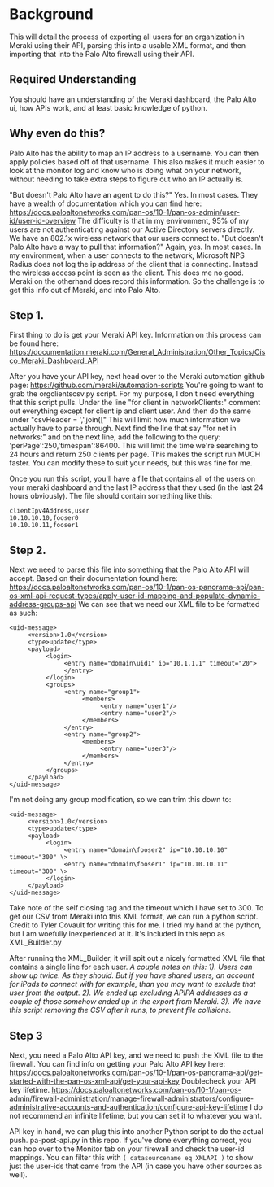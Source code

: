 # Background

This will detail the process of exporting all users for an organization in Meraki using their API, parsing this into a usable XML format, and then importing that into the Palo Alto firewall using their API.  

## Required Understanding

You should have an understanding of the Meraki dashboard, the Palo Alto ui, how APIs work, and at least basic knowledge of python. 

## Why even do this? 

Palo Alto has the ability to map an IP address to a username. You can then apply policies based off of that username.  This also makes it much easier to look at the monitor log and know who is doing what on your network, without needing to take extra steps to figure out who an IP actually is.  

"But doesn't Palo Alto have an agent to do this?"  Yes. In most cases.  They have a wealth of documentation which you can find here: https://docs.paloaltonetworks.com/pan-os/10-1/pan-os-admin/user-id/user-id-overview  The difficulty is that in my environment, 95% of my users are not authenticating against our Active Directory servers directly.  We have an 802.1x wireless network that our users connect to. "But doesn't Palo Alto have a way to pull that information?"  Again, yes.  In most cases.  In my environment, when a user connects to the network, Microsoft NPS Radius does not log the ip address of the client that is connecting.  Instead the wireless access point is seen as the client.  This does me no good. Meraki on the otherhand does record this information.  So the challenge is to get this info out of Meraki, and into Palo Alto. 

## Step 1.

First thing to do is get your Meraki API key. Information on this process can be found here: https://documentation.meraki.com/General_Administration/Other_Topics/Cisco_Meraki_Dashboard_API

After you have your API key, next head over to the Meraki automation github page: https://github.com/meraki/automation-scripts You're going to want to grab the orgclientscsv.py script.  For my purpose, I don't need everything that this script pulls.  Under the line "for client in networkClients:" comment out everything except for client ip and client user. And then do the same under "csvHeader = ','.join(\[" This will limit how much information we actually have to parse through.  Next find the line that say "for net in networks:" and on the next line, add the following to the query: 'perPage':250,'timespan':86400.  This will limit the time we're searching to 24 hours and return 250 clients per page.  This makes the script run MUCH faster.  You can modify these to suit your needs, but this was fine for me. 

Once you run this script, you'll have a file that contains all of the users on your meraki dashboard and the last IP address that they used (in the last 24 hours obviously).  The file should contain something like this: 
```
clientIpv4Address,user
10.10.10.10,fooser0
10.10.10.11,fooser1
```

## Step 2.

Next we need to parse this file into something that the Palo Alto API will accept.  Based on their documentation found here: https://docs.paloaltonetworks.com/pan-os/10-1/pan-os-panorama-api/pan-os-xml-api-request-types/apply-user-id-mapping-and-populate-dynamic-address-groups-api We can see that we need our XML file to be formatted as such:
```
<uid-message> 
     <version>1.0</version> 
     <type>update</type> 
     <payload> 
          <login> 
               <entry name="domain\uid1" ip="10.1.1.1" timeout="20"> 
               </entry> 
          </login> 
          <groups> 
               <entry name="group1"> 
                    <members> 
                         <entry name="user1"/> 
                         <entry name="user2"/> 
                    </members> 
               </entry> 
               <entry name="group2"> 
                    <members> 
                         <entry name="user3"/> 
                    </members> 
               </entry> 
          </groups> 
     </payload> 
</uid-message>
```
I'm not doing any group modification, so we can trim this down to:
```
<uid-message> 
     <version>1.0</version> 
     <type>update</type> 
     <payload> 
          <login> 
               <entry name="domain\fooser2" ip="10.10.10.10" timeout="300" \> 
               <entry name="domain\fooser1" ip="10.10.10.11" timeout="300" \>
          </login> 
     </payload> 
</uid-message>
```
Take note of the self closing tag and the timeout which I have set to 300.  To get our CSV from Meraki into this XML format, we can run a python script. Credit to Tyler Covault for writing this for me.  I tried my hand at the python, but I am woefully inexperienced at it. It's included in this repo as XML_Builder.py

After running the XML_Builder, it will spit out a nicely formatted XML file that contains a single line for each user.  *A couple notes on this: 1). Users can show up twice. As they should. But if you have shared users, an account for iPads to connect with for example, than you may want to exclude that user from the output. 2). We ended up excluding APIPA addresses as a couple of those somehow ended up in the export from Meraki. 3). We have this script removing the CSV after it runs, to prevent file collisions.*

## Step 3

Next, you need a Palo Alto API key, and we need to push the XML file to the firewall. You can find info on getting your Palo Alto API key here: https://docs.paloaltonetworks.com/pan-os/10-1/pan-os-panorama-api/get-started-with-the-pan-os-xml-api/get-your-api-key  Doublecheck your API key lifetime. https://docs.paloaltonetworks.com/pan-os/10-1/pan-os-admin/firewall-administration/manage-firewall-administrators/configure-administrative-accounts-and-authentication/configure-api-key-lifetime  I do not recommend an infinite lifetime, but you can set it to whatever you want. 

API key in hand, we can plug this into another Python script to do the actual push.  pa-post-api.py in this repo. If you've done everything correct, you can hop over to the Monitor tab on your firewall and check the user-id mappings. You can filter this with `( datasourcename eq XMLAPI )` to show just the user-ids that came from the API (in case you have other sources as well). 
